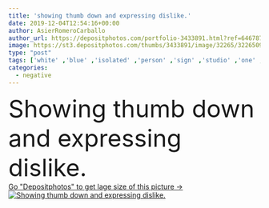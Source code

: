 ```yaml
---
title: 'showing thumb down and expressing dislike.'
date: 2019-12-04T12:54:16+00:00
author: AsierRomeroCarballo
author_url: https://depositphotos.com/portfolio-3433891.html?ref=64678756
image: https://st3.depositphotos.com/thumbs/3433891/image/32265/322650976/api_thumb_450.jpg?forcejpeg=true
type: "post"
tags: ['white' ,'blue' ,'isolated' ,'person' ,'sign' ,'studio' ,'one' ,'sitting' ,'young' ,'cheerful' ,'morning' ,'portrait' ,'cute' ,'caucasian' ,'male' ,'man' ,'old' ,'bed' ,'pillow' ,'sleepy' ,'symbol' ,'expression' ,'concept' ,'lifestyle' ,'hairstyle' ,'curly' ,'down' ,'floor' ,'negative' ,'angry' ,'bad' ,'guy' ,'attractive' ,'handsome' ,'mature' ,'sad' ,'conflict' ,'failure' ,'gesture' ,'thumbs' ,'opposite' ,'fail' ,'unhappy' ,'opinion' ,'unimpressed' ,'dislike' ]
categories: 
  - negative
---
```

<div aling="center">
            <font size="60"> Showing thumb down and expressing dislike.</font>   
</div>
<div>
    <a href='https://st3.depositphotos.com/thumbs/3433891/image/32265/322650976/api_thumb_450.jpg?forcejpeg=true?ref=64678756' target=_blank > Go "Depositphotos" to get lage size of this picture ->
        <img href='https://st3.depositphotos.com/thumbs/3433891/image/32265/322650976/api_thumb_450.jpg?forcejpeg=true?ref=64678756' src='https://st3.depositphotos.com/3433891/32265/i/950/depositphotos_322650976-stock-photo-showing-thumb-expressing-dislike.jpg?forcejpeg=true' alt='Showing thumb down and expressing dislike.' >
    </a>
</div>
